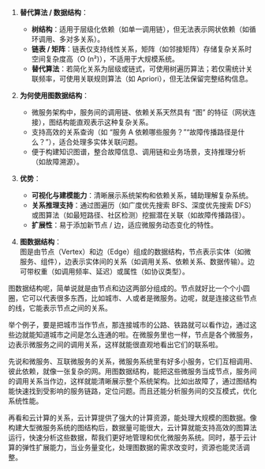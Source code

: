 1.  **替代算法 / 数据结构**：
    
    -   **树结构**：适用于层级化依赖（如单一调用链），但无法表示网状依赖（如循环调用、多对多关系）。
    -   **链表 / 矩阵**：链表仅支持线性关系，矩阵（如邻接矩阵）存储复杂关系时空间复杂度高（O (n²)），不适用于大规模系统。
    -   **替代算法**：若简化关系为层级或链式，可使用树遍历算法；若仅需统计关联频率，可使用关联规则算法（如 Apriori），但无法保留完整结构信息。

1.  **为何使用图数据结构**：
    
    -   微服务架构中，服务间的调用链、依赖关系天然具有 “图” 的特征（网状连接），图结构能直观表示这种复杂关系。
    -   支持高效的关系查询（如 “服务 A 依赖哪些服务？”“故障传播路径是什么？”），适合处理多实体关联问题。
    -   便于构建知识图谱，整合故障信息、调用链和业务场景，支持推理分析（如故障溯源）。

1.  **优势**：
    
    -   **可视化与建模能力**：清晰展示系统架构和依赖关系，辅助理解复杂系统。
    -   **关系推理支持**：通过图遍历（如广度优先搜索 BFS、深度优先搜索 DFS）或图算法（如最短路径、社区检测）挖掘潜在关联（如故障传播路径）。
    -   **扩展性**：易于添加新节点 / 边，适应微服务动态变化的特性。

1.  **图数据结构**：  
    图是由节点（Vertex）和边（Edge）组成的数据结构，节点表示实体（如微服务、组件），边表示实体间的关系（如调用关系、依赖关系、数据传输）。边可带权重（如调用频率、延迟）或属性（如协议类型）。

图数据结构呢，简单说就是由节点和边这两部分组成的。节点就好比一个个小圆圈，它可以代表很多东西，比如城市、人或者是微服务。边呢，就是连接这些节点的线，它能表示节点之间的关系。

举个例子，要是把城市当作节点，那连接城市的公路、铁路就可以看作边，通过这些边就能知道城市之间是怎么连通的啦。在微服务里也一样，节点是各个微服务，边表示微服务之间的调用关系，这样就能很直观地看出它们的联系啦。

先说和微服务、互联微服务的关系，微服务系统里有好多小服务，它们互相调用、彼此依赖，就像一张复杂的网。用图数据结构，能把这些微服务当成节点，服务间的调用关系当作边，这样就能清晰展示整个系统架构。比如出故障了，通过图结构能快速找到受影响的服务链路，定位问题。而且还能分析服务间的交互模式，优化系统性能。

再看和云计算的关系，云计算提供了强大的计算资源，能处理大规模的图数据。像构建大型微服务系统的图结构后，数据量可能很大，云计算就能支持高效的图算法运行，快速分析这些数据，帮我们更好地管理和优化微服务系统。同时，基于云计算的弹性扩展能力，当业务量变化，处理图数据的需求改变时，资源也能灵活调整。
<!--stackedit_data:
eyJoaXN0b3J5IjpbLTc5NjgxMTU4MV19
-->